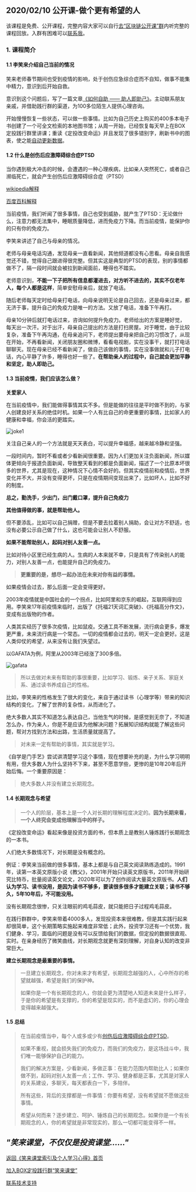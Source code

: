 ## 2020/02/10 公开课-做个更有希望的人

该课程是免费、公开课程，完整内容大家可以自行[去“区块链公开课”群](/xiaolai-class-public.md)内听完整的课程回放。入群有困难可以[联系我](/contact-info.md)。

### 1. 课程简介

#### 1.1 李笑来介绍自己当前的情况

笑来老师春节期间也受到疫情的影响，处于创伤应急综合症而不自知，做事不能集中精力，意识到后开始自救。

意识到这个问题后，写了一篇文章[《如何自助 —— 助人即助己》](https://github.com/xiaolai/help-to-be-helped)。主动联系朋友亲戚，并借助践行群的渠道，为100多位陌生人提供心理咨询。

开始慢慢恢复一些状态，可以做一些事情。比如为自己历史上购买的400多本电子书创建了一个可全文检索的本地图书馆；从周一开始，已经恢复每天早上在BOX定投践行群里讲课；重读《定投改变命运》并且发现了很多错别字，刷新书中的图表，使之能[自动更新数据](https://github.com/xiaolai/regular-investing-in-box/tree/master/data)。

#### 1.2 什么是创伤后应激障碍综合症PTSD

当你遇到极大冲击的时候，会遭遇的一种心理疾病，比如亲人突然死亡，或者自己濒临死亡，就会产生创伤后应激障碍综合症（PTSD）

[wikipedia解释](https://zh.wikipedia.org/wiki/%E5%89%B5%E5%82%B7%E5%BE%8C%E5%A3%93%E5%8A%9B%E7%97%87%E5%80%99%E7%BE%A4)

[百度百科解释](https://baike.baidu.com/item/%E5%88%9B%E4%BC%A4%E5%90%8E%E5%BA%94%E6%BF%80%E9%9A%9C%E7%A2%8D)

当前疫情，我们听闻了很多事情，自己也受到威胁，就产生了PTSD：无论做什么，注意力都无法集中，睡眠质量降低，进而免疫力下降。而当前疫情，能保护你的只有你的免疫力。

李笑来讲述了自己与母亲的情况。

老师与母亲电话沟通，发现母亲一直看新闻，其他频道都没有心思看。母亲自我感觉还不错，觉得自己跟进得很完整。但其实这是典型的PTSD的表现，别的事情都做不了，隔一段时间就会被拉到新闻面前，睡得也不踏实。

老师意识到，**不能一下子把所有信息都灌进去，对方听不进去的，其实不仅老年人，每个人都是这样**，简单安慰母亲后，就放了电话。

随后老师每天定时给母亲打电话，向母亲说明无论是自己回去，还是母亲过来，都无济于事，提升自己的免疫力是唯一的方法。又放了电话，准备下午再打。

母亲10分钟后就打电话过来，咨询如何提升免疫力。老师给出的方案是睡好觉，每天出一次汗。对于出汗，母亲自己提出的方法是打扫房屋。对于睡觉，由于比较复杂，准备下午再沟通，在母亲追问下，老师提出要母亲把自己的习惯改了，从现在开始，不再看新闻，关闭朋友圈和微博，看看电视剧，实在没事干，就打打电话聊聊天。现在母亲已经不看新闻了，做自己该做的事情，实在没事做就和儿子打电话，内心平静了许多，睡得也好一些了。**在帮助亲人的过程中，自己就会更加平静和坚定，助人即助己。**

#### 1.3 当前疫情，我们应该怎么做？

**关爱家人**

在当前疫情中，我们能做得事情其实不多。但是能做的往往是平时做不到的，与家人创建良好关系的绝佳时机。如果一个人有比自己的命更重要的事情，比如家人的健康和幸福，你会活的更踏实。

![joke1](/xiaolai-main-course-public/images/20200211joke.jpg)

关注自己亲人的一个方法就是天天表白，可以提升幸福感，越来越冷静和坚强。

一段时间内，暂时不看或者少看新闻很重要。因为人们更加关注负面新闻，所以媒体更倾向于报道负面新闻，导致整天看到的都是负面新闻，描述了一个比原本坏很多的世界，尤其是现在，这种情况下心情不会好的。但其实疫情前和疫情后，世界变化并不大，并没有变得更坏，只是在疫情期间变现出来了，比如坏人，比如不好的制度。

**总之，勤洗手，少出门，出门戴口罩，提升自己免疫力**

**其他值得做的事，就是帮助他人。**

但不要添乱，比如可以自己捐赠，但是不要去拉着别人捐助，会让对方不舒适，也没有必要公示自己做了什么，这也可能会让别人不舒服。

**如果不能帮助别人，起码对别人友善一点。**

比如对待小区里已经生病的人。生病的人本来就不幸，只是具有了传染别人的能力，对别人友善一点，也能提升自己的免疫力。

> **更重要的是，想尽一起办法在未来对你有益的事情。**

如果疫情会过去，那么后面一定会变得更好。

2003年疫情就是中国社会的一个拐点，比如阿里和京东的崛起，互联网得到应用。李笑来17年前疫情来临时，出版了《托福21天词汇突破》、《托福高分作文》，变成有出版物的作者。

人类其实经历了很多次疫情，比如鼠疫。交通工具不断发展，流行病会更多，爆发更严重，未来流行病是一个常态。一切的疫情都会过去的，明天一定会更好。这是人类仰仗的希望，从来没有让我们失望过。

以GAFATA为例，阿里从2003年已经涨了300多倍。

![gafata](/xiaolai-main-course-public/images/20200210-gafata-data.png)

> 所以去做对未来有帮助的事很重要，比如学习、锻炼、亲子关系、家庭关系、通过读书养成自己的性格。

比如，李笑来的性格发生了很大的变化，来自于通过读书（心理学等）带来的知识结构的变化，了解了世界的复杂性，从而进化了。

绝大多数人其实不知道怎么表达自己，当他生气的时候，是感觉到无奈了，不知道怎么办，作为亲人，你是不是应该为他解决问题？拓展知识结构就能了解这些问题，帮对方找到方法和出路，生活质量就提高了。

> 对未来一定有帮助的事情，其实就是学习。

《自学是门手艺》尝试讲清楚学习这个事情，现在想要补充的是，为什么学习明明有用，但大多数人为什么坚持不下来，甚至不愿意学些，更惨的是10年20年后开始后悔。一个重要原因是：

> 绝大多数人并没有建立长期观念。

#### 1.4 长期观念与希望

> 一个人的阶层，基本上是一个人对长期的理解程度决定的。**因为长期来看，一个人终究会变成他理解当中的样子。**

《定投改变命运》看起来像是投资方面的书，但本质上是教别人锤炼践行长期观念的一本书。

人们绝大多数情况下，对长期是没有概念的。

例证：李笑来当前做的很多事情，基本上都是与自己英文阅读熟练造成的。1991年，读第一本英文原版小说《教父》，2001年开始只读英文原版书，2011年开始研究比特币，批量阅读英文论文，2020年可以为了创作阅读大量英文原版书。**人们认为学习、读书没用，是因为读书不够多，要读很多很多才能建立关联；读书不够久，5年10年后，不可能没用。**

没有长期观念很惨，只关注眼前的鸡毛蒜皮，就只能把日子过程鸡毛蒜皮。

在践行群群中，李笑来带着4000多人，发现投资本来很难教，但是其实践行起来却很简单，这个长期策略实施起来难度非常低；此外，投资学习还有一个优势，我们健身、学习，面临的问题是没有可以反馈给我们的数据，但定投的数据很直观、实时。在亲身经历了微笑曲线，对长期观念就更有深刻理解，对自身认知的改变非常巨大。


**建立长期观念是最重要的事情。**

> 一旦建立长期观念，你对未来才有希望，长期观念越强的人，心中所存的希望就越强，希望是我们的保护神。
>
> 如果你是一个有长期观念的人，你就会更为清楚地人知道未来是什么样子，于是你的希望是有支撑的，你的希望是现实的，而不是虚幻的，你的心理会变得越来越强大。

#### 1.5 总结

> 在当前疫情当中，每个人或多或少有[创伤后应激障碍综合症PTSD](https://baike.baidu.com/item/%E5%88%9B%E4%BC%A4%E5%90%8E%E5%BA%94%E6%BF%80%E9%9A%9C%E7%A2%8D)。
>
> 如果不重视，就会损失我们的免疫力，而我们的免疫力，是这场战斗中，我们唯一能够保护自己的能力。
>
> 我们的解决方案是，少看新闻，多做正事：在能力范围内帮助比人；如果你做不到，起码对别人友善一点；工作、学习、健身都是正事，尤其是对家人的关系建设，多聊天，每天都表白一下，多陪伴。
>
> 所有这些，背后的支撑都是一件事情：你要有希望，没有希望就不愿做这些事情。
>
> 希望从何而来？逐步建立、呵护、锤炼自己的长期观念。如果你是一个有长期观念的人，你的希望就是非常现实的，那么一切都可能变得不一样。

## ***"笑来课堂，不仅仅是投资课堂……"***

[返回《笑来课堂索引及个人学习心得》首页](/README.md)

[加入BOX定投践行群“笑来课堂”](/xiaolai-class.md)

[联系技术支持](/contact-info.md)
